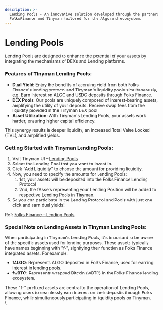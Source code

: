 ```yaml
---
description: >-
  Lending Pools - An innovative solution developed through the partnership of
  FolksFinance and Tinyman tailored for the Algorand ecosystem.
---
```


# Lending Pools

Lending Pools are designed to enhance the potential of your assets by integrating the mechanisms of DEXs and Lending platforms.

### Features of Tinyman Lending Pools:

* **Dual Yield**: Enjoy the benefits of accruing yield from both Folks Finance's lending protocol and Tinyman's liquidity pools simultaneously, e.g. Earn interest on ALGO and USDC deposits through Folks Finance.
* **DEX Pools**: Our pools are uniquely composed of interest-bearing assets, amplifying the utility of your deposits. Receive swap fees from the liquidity provided in the Tinyman DEX pool.
* **Asset Utilization**: With Tinyman's Lending Pools, your assets work harder, ensuring higher capital efficiency.

This synergy results in deeper liquidity, an increased Total Value Locked (TVL), and amplified yields.

### Getting Started with Tinyman Lending Pools:

1. Visit Tinyman UI – [Lending Pools ](https://app.tinyman.org/#/pool/all-pools?onlyVerified=true\&onlyLending=true)
2. Select the Lending Pool that you want to invest in.&#x20;
3. Click “Add Liquidity” to choose the amount for providing liquidity.
4. Now, you need to specify the amounts for Lending Pools:
   1. 1st, your assets will be deposited into the Folks Finance Lending Protocol
   2. 2nd, the fAssets representing your Lending Position will be added to respective Lending Pools in Tinyman.
5. So you can participate in the Lending Protocol and Pools with just one click and earn dual yields!

Ref: [Folks Finance - Lending Pools](https://www.youtube.com/watch?v=Lo9y-5Ir5Fc\&embeds\_referring\_euri=https%3A%2F%2Fcdn.iframe.ly%2F\&source\_ve\_path=MjM4NTE\&feature=emb\_title)

### Special Note on Lending Assets in Tinyman Lending Pools:

When participating in Tinyman's Lending Pools, it's important to be aware of the specific assets used for lending purposes. These assets typically have names beginning with "f-", signifying their function as Folks Finance integrated assets. For example:

* **fALGO**: Represents ALGO deposited in Folks Finance, used for earning interest in lending pools.
* **fwBTC**: Represents wrapped Bitcoin (wBTC) in the Folks Finance lending ecosystem.

These "f-" prefixed assets are central to the operation of Lending Pools, allowing users to seamlessly earn interest on their deposits through Folks Finance, while simultaneously participating in liquidity pools on Tinyman.\
\


